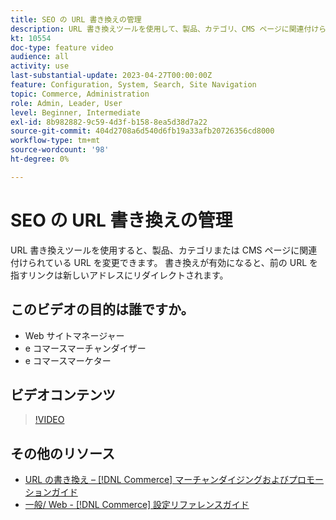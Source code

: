 ```yaml
---
title: SEO の URL 書き換えの管理
description: URL 書き換えツールを使用して、製品、カテゴリ、CMS ページに関連付けられている URL を変更する方法について説明します。
kt: 10554
doc-type: feature video
audience: all
activity: use
last-substantial-update: 2023-04-27T00:00:00Z
feature: Configuration, System, Search, Site Navigation
topic: Commerce, Administration
role: Admin, Leader, User
level: Beginner, Intermediate
exl-id: 8b982882-9c59-4d3f-b158-8ea5d38d7a22
source-git-commit: 404d2708a6d540d6fb19a33afb20726356cd8000
workflow-type: tm+mt
source-wordcount: '98'
ht-degree: 0%

---
```


# SEO の URL 書き換えの管理

URL 書き換えツールを使用すると、製品、カテゴリまたは CMS ページに関連付けられている URL を変更できます。 書き換えが有効になると、前の URL を指すリンクは新しいアドレスにリダイレクトされます。

## このビデオの目的は誰ですか。

- Web サイトマネージャー
- e コマースマーチャンダイザー
- e コマースマーケター

## ビデオコンテンツ

>[!VIDEO](https://video.tv.adobe.com/v/343751?quality=12&learn=on)

## その他のリソース

- [URL の書き換え –  [!DNL Commerce] マーチャンダイジングおよびプロモーションガイド](https://experienceleague.adobe.com/docs/commerce-admin/marketing/seo/url-rewrites/url-rewrite.html)
- [一般/ Web - [!DNL Commerce] 設定リファレンスガイド](https://experienceleague.adobe.com/docs/commerce-admin/config/general/web.html)
